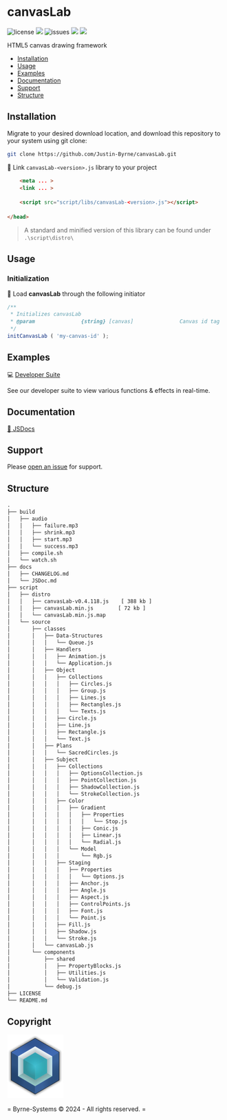 # canvasLab

![license](https://img.shields.io/github/license/Justin-Byrne/canvasLab?style=flat-square)
<img src="https://img.shields.io/badge/Chrome-126.0.6478.183-yellow?style=flat-square&logo=googlechrome&logoColor=white" />
![issues](https://img.shields.io/github/issues/Justin-Byrne/canvasLab?style=flat-square)
<img src="https://img.shields.io/badge/Version-0.4.118-green?style=flat-square" />
<img src="https://img.shields.io/github/languages/code-size/Justin-Byrne/canvasLab?style=flat-square" />

HTML5 canvas drawing framework

- [Installation](#installation)
- [Usage](#usage)
- [Examples](#examples)
- [Documentation](#documentation)
- [Support](#support)
- [Structure](#structure)

## Installation

Migrate to your desired download location, and download this repository to your system using git clone:

```sh
git clone https://github.com/Justin-Byrne/canvasLab.git
```

:paperclip: Link `canvasLab-<version>.js` library to your project

```html
    <meta ... >
    <link ... >

    <script src="script/libs/canvasLab-<version>.js"></script>

</head>
```

> A standard and minified version of this library can be found under `.\script\distro\`

## Usage

### Initialization

:truck: Load **canvasLab** through the following initiator

```javascript
/**
 * Initializes canvasLab
 * @param               {string} [canvas]               Canvas id tag
 */
initCanvasLab ( 'my-canvas-id' );
```

## Examples

:computer: [Developer Suite](https://byrne-systems.com/portal/canvasLab/devSuite/index.html)

See our developer suite to view various functions & effects in real-time.

## Documentation

[:book: JSDocs](https://byrne-systems.com/portal/canvasLab/docs/JSDoc/index.html)


## Support

Please [open an issue](https://github.com/Justin-Byrne/canvasLab/issues/new) for support.

## Structure

```
.
├── build
│   ├── audio
│   │   ├── failure.mp3
│   │   ├── shrink.mp3
│   │   ├── start.mp3
│   │   └── success.mp3
│   ├── compile.sh
│   └── watch.sh
├── docs
│   ├── CHANGELOG.md
│   └── JSDoc.md
├── script
│   ├── distro
│   │   ├── canvasLab-v0.4.118.js    [ 388 kb ]
│   │   ├── canvasLab.min.js        [ 72 kb ]
│   │   └── canvasLab.min.js.map
│   └── source
│       ├── classes
│       │   ├── Data-Structures
│       │   │   └── Queue.js
│       │   ├── Handlers
│       │   │   ├── Animation.js
│       │   │   └── Application.js
│       │   ├── Object
│       │   │   ├── Collections
│       │   │   │   ├── Circles.js
│       │   │   │   ├── Group.js
│       │   │   │   ├── Lines.js
│       │   │   │   ├── Rectangles.js
│       │   │   │   └── Texts.js
│       │   │   ├── Circle.js
│       │   │   ├── Line.js
│       │   │   ├── Rectangle.js
│       │   │   └── Text.js
│       │   ├── Plans
│       │   │   └── SacredCircles.js
│       │   ├── Subject
│       │   │   ├── Collections
│       │   │   │   ├── OptionsCollection.js
│       │   │   │   ├── PointCollection.js
│       │   │   │   ├── ShadowCollection.js
│       │   │   │   └── StrokeCollection.js
│       │   │   ├── Color
│       │   │   │   ├── Gradient
│       │   │   │   │   ├── Properties
│       │   │   │   │   │   └── Stop.js
│       │   │   │   │   ├── Conic.js
│       │   │   │   │   ├── Linear.js
│       │   │   │   │   └── Radial.js
│       │   │   │   └── Model
│       │   │   │       └── Rgb.js
│       │   │   ├── Staging
│       │   │   │   ├── Properties
│       │   │   │   │   └── Options.js
│       │   │   │   ├── Anchor.js
│       │   │   │   ├── Angle.js
│       │   │   │   ├── Aspect.js
│       │   │   │   ├── ControlPoints.js
│       │   │   │   ├── Font.js
│       │   │   │   └── Point.js
│       │   │   ├── Fill.js
│       │   │   ├── Shadow.js
│       │   │   └── Stroke.js
│       │   └── canvasLab.js
│       └── components
│           ├── shared
│           │   ├── PropertyBlocks.js
│           │   ├── Utilities.js
│           │   └── Validation.js
│           └── debug.js
├── LICENSE
└── README.md
```
 
## Copyright

![Byrne-Systems](https://github.com/Justin-Byrne/canvasLab/blob/main/images/cube_sm.png)

= Byrne-Systems © 2024 - All rights reserved. =
